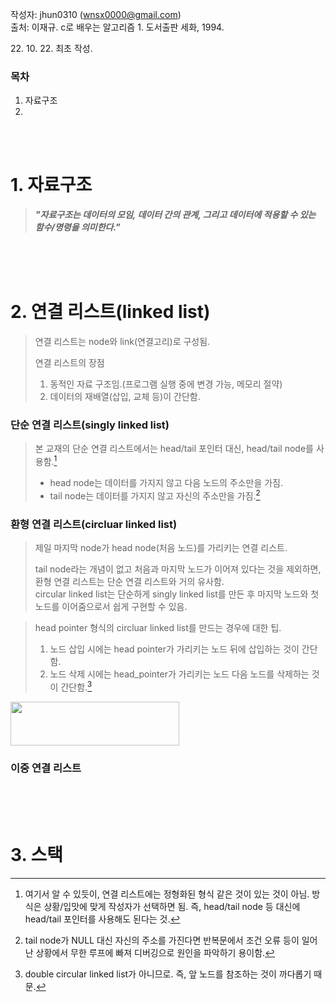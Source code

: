 작성자: jhun0310 (wnsx0000@gmail.com)<br>
출처: 이재규. c로 배우는 알고리즘 1. 도서출판 세화, 1994.

22\. 10\. 22\. 최초 작성.

### 목차
1. 자료구조
2.

<br>
<br>

# 1. 자료구조

> ***"자료구조는 데이터의 모임, 데이터 간의 관계, 그리고 데이터에 적용할 수 있는 함수/명령을 의미한다."***

<br>
<br>
<br>

# 2. 연결 리스트(linked list)

> 연결 리스트는 node와 link(연결고리)로 구성됨.
>
> 연결 리스트의 장점
>   1. 동적인 자료 구조임.(프로그램 실행 중에 변경 가능, 메모리 절약)
>   2. 데이터의 재배열(삽입, 교체 등)이 간단함.

### 단순 연결 리스트(singly linked list)

> 본 교재의 단순 연결 리스트에서는 head/tail 포인터 대신, head/tail node를 사용함.[^2-1]<br>
> - head node는 데이터를 가지지 않고 다음 노드의 주소만을 가짐.<br>
> - tail node는 데이터를 가지지 않고 자신의 주소만을 가짐.[^2-2]

### 환형 연결 리스트(circluar linked list)

> 제일 마지막 node가 head node(처음 노드)를 가리키는 연결 리스트.
>
> tail node라는 개념이 없고 처음과 마지막 노드가 이어져 있다는 것을 제외하면, 환형 연결 리스트는 단순 연결 리스트와 거의 유사함.<br>
> circular linked list는 단순하게 singly linked list를 만든 후 마지막 노드와 첫 노드를 이어줌으로서 쉽게 구현할 수 있음.

> head pointer 형식의 circluar linked list를 만드는 경우에 대한 팁.
>   1. 노드 삽입 시에는 head pointer가 가리키는 노드 뒤에 삽입하는 것이 간단함.<br>
>   2. 노드 삭제 시에는 head_pointer가 가리키는 노드 다음 노드를 삭제하는 것이 간단함.[^2-3]


<img src="https://static.packt-cdn.com/products/9781788623872/graphics/6879665f-8b34-4c46-a85f-2cdbaddc4e19.png" width="270" height="70" />

### 이중 연결 리스트

<br>
<br>
<br>

# 3. 스택



[^2-1]: 여기서 알 수 있듯이, 연결 리스트에는 정형화된 형식 같은 것이 있는 것이 아님. 방식은 상황/입맛에 맞게 작성자가 선택하면 됨. 즉, head/tail node 등 대신에 head/tail 포인터를 사용해도 된다는 것.
[^2-2]: tail node가 NULL 대신 자신의 주소를 가진다면 반복문에서 조건 오류 등이 일어난 상황에서 무한 루프에 빠져 디버깅으로 원인을 파악하기 용이함.
[^2-3]: double circular linked list가 아니므로. 즉, 앞 노드를 참조하는 것이 까다롭기 때문.